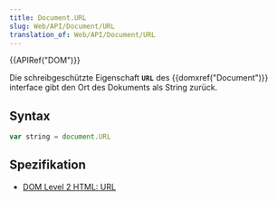 ```yaml
---
title: Document.URL
slug: Web/API/Document/URL
translation_of: Web/API/Document/URL
---
```

{{APIRef("DOM")}}

Die schreibgeschützte Eigenschaft **`URL`** des {{domxref("Document")}} interface gibt den Ort des Dokuments als String zurück.

## Syntax

```js
var string = document.URL
```

## Spezifikation

- [DOM Level 2 HTML: URL](http://www.w3.org/TR/DOM-Level-2-HTML/html.html#ID-46183437)
